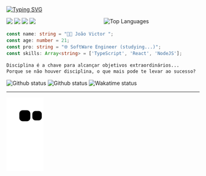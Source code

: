 [![Typing SVG](https://readme-typing-svg.herokuapp.com/?color=8338ec&size=35&center=true&vCenter=true&width=1000&lines=Hello+world,+My+Name+is+João+Victor;I'm+18+years+old;I+from+Brazil,+SC;I+study+Software+Engineer;Be+Welcome!+:%29)](https://git.io/typing-svg)

<img width="250" align="right" alt="Top Languages" src="https://github-readme-stats.vercel.app/api/top-langs/?username=joaovic-tech&langs_count=8&count_private=true&layout=compact&theme=midnight-purple&hide_border=true&bg_color=0D1117"/>
<!--<img align="right" title="computer-illustration" height="220" src="computer-illustration.png" /> -->

![](https://komarev.com/ghpvc/?username=joaovic-tech&color=blueviolet)
![](https://badges.pufler.dev/repos/joaovic-tech?color=blueviolet)
![](https://badges.pufler.dev/commits/monthly/joaovic-tech?color=blueviolet)
![](https://joaovictor-portfolio.vercel.app/)

```ts
const name: string = "👨‍💻 João Victor ";
const age: number = 21;
const pro: string = "🌐 SoftWare Engineer (studying...)";
const skills: Array<string> = ['TypeScript', 'React', 'NodeJS'];
```

```diff
Disciplina é a chave para alcançar objetivos extraordinários...
Porque se não houver disciplina, o que mais pode te levar ao sucesso?
```

![Github status](https://github-readme-stats.vercel.app/api?username=joaovic-tech&show_icons=true&count_private=true&theme=midnight-purple&hide_border=true&bg_color=0D1117)
![Github status](https://github-readme-streak-stats.herokuapp.com?user=joaovic-tech&theme=midnight-purple&hide_border=true&locale=pt_BR&background=0D1117)
![Wakatime status](https://github-readme-stats.vercel.app/api/wakatime?username=joaovic_tech\&layout=compact&theme=midnight-purple&hide_border=true&bg_color=0D1117)

---

![Snake animation](https://github.com/joaovic-tech/joaovic-tech/blob/output/github-contribution-grid-snake.svg)

<!-- 
![JavaScript](https://img.shields.io/badge/JavaScript-F7DF1E?style=for-the-badge&logo=javascript&logoColor=black)
![TypeScript](https://img.shields.io/badge/TypeScript-007acc?style=for-the-badge&logo=typescript&logoColor=white)
![React](https://img.shields.io/badge/React-20232A?style=for-the-badge&logo=react&logoColor=61DAFB)
![Node](https://img.shields.io/badge/Node.js-43853D?style=for-the-badge&logo=node-dot-js&logoColor=white)
![vs-code](https://img.shields.io/badge/VSCode-3c99d4?style=for-the-badge&logo=visualstudiocode&logoColor=white)
![HTML5](https://img.shields.io/badge/HTML5-E34F26?style=for-the-badge&logo=html5&logoColor=white) 
![CSS](https://img.shields.io/badge/CSS3-1572B6?style=for-the-badge&logo=css3&logoColor=white)
![Tailwindcss](https://img.shields.io/badge/Tailwindcss-38b2ac?style=for-the-badge&logo=tailwindcss&logoColor=61DAFB)
![Postgresql](https://img.shields.io/badge/Postgresql-336791?style=for-the-badge&logo=postgresql&logoColor=61DAFB)
![MySQL](https://img.shields.io/badge/MySQL-00000F?style=for-the-badge&logo=mysql&logoColor=white)
![Git](https://img.shields.io/badge/Git-f34f29?style=for-the-badge&logo=git&logoColor=white)
![GitHub](https://img.shields.io/badge/GitHub-181616?style=for-the-badge&logo=github&logoColor=white)
![NPM](https://img.shields.io/badge/NPM-cb3837?style=for-the-badge&logo=npm&logoColor=white)
![Figma](https://img.shields.io/badge/Figma-00000F?style=for-the-badge&logo=figma&logoColor=white)
![Notion](https://img.shields.io/badge/Notion-00000F?style=for-the-badge&logo=notion&logoColor=white)
-->
